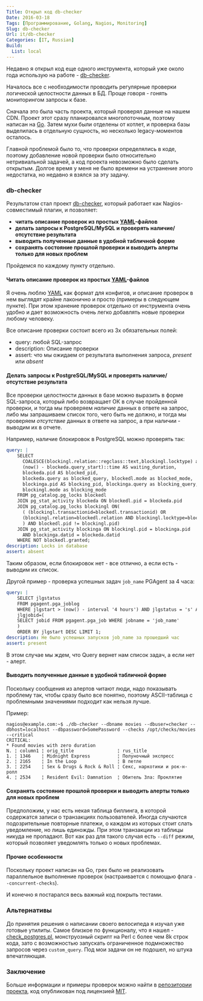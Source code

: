 ```yaml
---
Title: Открыл код db-checker
Date: 2016-03-18
Tags: [Программирование, Golang, Nagios, Monitoring]
Slug: db-checker
Url: it/db-checker
Categories: [IT, Russian]
Build:
  List: local
---
```


Недавно я открыл код еще одного инструмента, который уже около года использую на работе -
[db-checker](https://github.com/abulimov/db-checker).

Началось все с необходимости проводить регулярные проверки логической
целостности данных в БД. Проще говоря - гонять мониторингом запросы к базе.

Сначала это была часть проекта, который проверял данные на нашем CDN.
Проект этот сразу планировался многопоточным, поэтому написан на [Go](http://golang.org).
Затем мухи были отделены от котлет, и проверка базы выделилась в отдельную
сущность, но несколько legacy-моментов осталось.

Главной проблемой было то, что проверки определялись в коде, поэтому
добавление новой проверки было относительно нетривиальной задачей,
а код проекта невозможно было сделать открытым. Долгое время у меня не было
времени на устранение этого недостатка, но недавно я взялся за эту задачу.

### db-checker

Результатом стал проект [db-checker](https://github.com/abulimov/db-checker),
который работает как Nagios-совместимый плагин, и позволяет:

* **читать описание проверок из простых [YAML](http://yaml.org)-файлов**
* **делать запросы к PostgreSQL/MySQL и проверять наличие/отсутствие результата**
* **выводить полученные данные в удобной табличной форме**
* **сохранять состояние прошлой проверки и выводить алерты только для новых проблем**

Пройдемся по каждому пункту отдельно.

#### Читать описание проверок из простых [YAML](http://yaml.org)-файлов

Я очень люблю [YAML](http://yaml.org) как формат для конфигов, и описание
проверок в нем выглядят крайне лаконично и просто (примеры в следующем пункте).
При этом хранение проверок отдельно от инструмента очень удобно и дает возможность
очень легко добавлять новые проверки любому человеку.

Все описание проверки состоит всего из 3х обязательных полей:

* query: любой SQL-запрос
* description: Описание проверки
* assert: что мы ожидаем от результата выполнения запроса, *present* или *absent*

#### Делать запросы к PostgreSQL/MySQL и проверять наличие/отсутствие результата

Все проверки целостности данных в базе можно выразить
в форме SQL-запроса, который либо возвращает ОК в случае пройденной проверки,
и тогда мы проверяем *наличие* данных в ответе на запрос, либо мы запрашиваем
список того, чего быть не должно, и тогда мы проверяем *отсутствие* данных
в ответе на запрос, а при наличии - выводим их в отчете.

Например, наличие блокировок в PostgreSQL можно проверять так:

```yaml
query: |
    SELECT
      COALESCE(blockingl.relation::regclass::text,blockingl.locktype) as locked_item,
      (now() - blockeda.query_start)::time AS waiting_duration,
      blockeda.pid AS blocked_pid,
      blockeda.query as blocked_query, blockedl.mode as blocked_mode,
      blockinga.pid AS blocking_pid, blockinga.query as blocking_query,
      blockingl.mode as blocking_mode
    FROM pg_catalog.pg_locks blockedl
    JOIN pg_stat_activity blockeda ON blockedl.pid = blockeda.pid
    JOIN pg_catalog.pg_locks blockingl ON(
      ( (blockingl.transactionid=blockedl.transactionid) OR
      (blockingl.relation=blockedl.relation AND blockingl.locktype=blockedl.locktype)
      ) AND blockedl.pid != blockingl.pid)
    JOIN pg_stat_activity blockinga ON blockingl.pid = blockinga.pid
      AND blockinga.datid = blockeda.datid
    WHERE NOT blockedl.granted;
description: Locks in database
assert: absent
```

Таким образом, если блокировок нет - все отлично, а если есть - выводим их список.

Другой пример - проверка успешных задач `job_name` PGAgent за 4 часа:

```yaml
query: |
    SELECT jlgstatus
    FROM pgagent.pga_joblog
    WHERE jlgstart > (now() - interval '4 hours') AND jlgstatus = 's' AND
    jlgjobid=(
    SELECT jobid FROM pgagent.pga_job WHERE jobname = 'job_name'
    )
    ORDER BY jlgstart DESC LIMIT 1;
description: Не было успешных запусков job_name за прошедший час
assert: present
```

В этом случае мы ждем, что Query вернет нам список задач, а если нет - алерт.

#### Выводить полученные данные в удобной табличной форме

Поскольку сообщения из алертов читают люди, надо показывать проблему так, чтобы
сразу было все понятно, поэтому ASCII-таблица с проблемными значениями подходит
как нельзя лучше.

Пример:

```console
nagios@example.com:~$ ./db-checker --dbname movies --dbuser=checker --dbhost=localhost --dbpassword=SomePassword --checks /opt/checks/movies --critical
CRITICAL:
* Found movies with zero duration
N. ¦ column1 ¦ orig_title                ¦ rus_title
1. ¦ 1346    ¦ Midnight Express          ¦ Полуночный экспресс
2. ¦ 2165    ¦ In the Loop               ¦ В петле
3. ¦ 2254    ¦ Sex & Drugs & Rock & Roll ¦ Секс, наркотики и рок-н-ролл
4. ¦ 2534    ¦ Resident Evil: Damnation  ¦ Обитель Зла: Проклятие
```

#### Сохранять состояние прошлой проверки и выводить алерты только для новых проблем

Предположим, у нас есть некая таблица биллинга, в которой содержатся записи
о транзакциях пользователей. Иногда случаются подозрительные повторные платежи,
о каждом из которых стоит слать уведомление, но лишь единожды. При этом
транзакции из таблицы никуда не пропадают. Вот как раз для такого случая
есть `--diff` режим, который позволяет уведомлять только о новых проблемах.

#### Прочие особенности

Поскольку проект написан на Go, грех было не реализовать параллельное выполнение
проверок (настраивается с помощью флага `--concurrent-checks`).

И конечно я постарался весь важный код покрыть тестами.

### Альтернативы

До принятия решения о написании своего велосипеда я изучал уже готовые утилиты.
Самое близкое по функционалу, что я нашел - [check_postgres.pl](https://bucardo.org/check_postgres/check_postgres.pl.html),
монструозный скрипт на Perl с более чем 8k строк кода, зато с возможностью запускать
ограниченное подмножество запросов через `custom_query`. Под мои задачи он не подошел,
но штука впечатляющая.

### Заключение

Больше информации и примеры проверок можно найти в [репозитории проекта](https://github.com/abulimov/db-checker),
код опубликован под лицензией [MIT](http://opensource.org/licenses/MIT).
